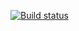 [![Build status](https://ci.appveyor.com/api/projects/status/uvffj3qtl53qpyn6?svg=true)](https://ci.appveyor.com/project/Irina-Khaustova/homework-objects-1)
